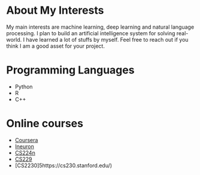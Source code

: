 # About My Interests
My main interests are machine learning, deep learning and natural language processing.
I plan to build an artificial intelligence system for solving real-world. I have learned a lot of stuffs by myself. 
Feel free to reach out if you think I am a good asset for your project.

# Programming Languages

* Python
* R
* C++

# Online courses
* [Coursera](https://www.coursera.org/)
* [Ineuron](http://ineuron.ai/)
* [CS224n](http://web.stanford.edu/class/cs224n/)
* [CS229](http://cs229.stanford.edu/)
* [CS2230]5https://cs230.stanford.edu/)
